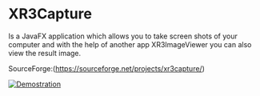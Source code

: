 # XR3Capture

Is a JavaFX application which allows you to take screen shots of your computer and with the help of another app XR3ImageViewer you can also view the result image.

SourceForge:(https://sourceforge.net/projects/xr3capture/)

[![Demostration](http://share.gifyoutube.com/KzB6Gb.gif)](https://www.youtube.com/watch?v=xMzm60JrJVQ)
